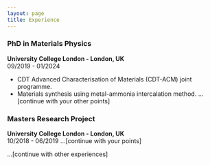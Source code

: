 ```yaml
---
layout: page
title: Experience
---
```


### PhD in Materials Physics
**University College London - London, UK**  
09/2019 - 01/2024 
- CDT Advanced Characterisation of Materials (CDT-ACM) joint programme.
- Materials synthesis using metal-ammonia intercalation method.
...[continue with your other points]

### Masters Research Project 
**University College London - London, UK**  
10/2018 - 06/2019 
...[continue with your points]

...[continue with other experiences]

